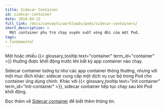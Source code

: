 ```yaml
---
title: Sidecar Container
id: sidecar-container
date: 2018-04-12
full_link: /docs/concepts/workloads/pods/sidecar-containers/
short_description: >
  Một container phụ trợ chạy xuyên suốt vòng đời của một Pod.
tags:
- fundamental
---
```

 Một hoặc nhiều {{< glossary_tooltip text="container" term_id="container" >}} thường được khởi động trước khi bất kỳ app container nào chạy.

<!--more--> 

Sidecar container tương tự như các app container thông thường, nhưng với một mục đích khác: sidecar cung cấp một dịch vụ cục bộ trong Pod cho container ứng dụng chính.
Khác với {{< glossary_tooltip text="init container" term_id="init-container" >}}, sidecar container
tiếp tục chạy sau khi Pod khởi động.

Đọc thêm về [Sidecar container](/docs/concepts/workloads/pods/sidecar-containers/) để biết thêm thông tin.
